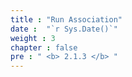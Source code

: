 ```yaml
---
title : "Run Association"
date :  "`r Sys.Date()`" 
weight : 3
chapter : false
pre : " <b> 2.1.3 </b> "
---
```


